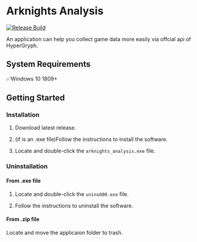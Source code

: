 # Arknights Analysis

[![Release Build](https://github.com/MasterHiei/arknights_analysis/actions/workflows/config.yml/badge.svg)](https://github.com/MasterHiei/arknights_analysis/actions/workflows/config.yml)

An application can help you collect game data more easily via offcial api of HyperGryph.

## System Requirements

:white_check_mark:Windows 10 1809+

## Getting Started

### Installation

1. Download latest release.

2. (if is an .exe file)Follow the instructions to install the software.

3. Locate and double-click the `arknights_analysis.exe` file.

### Uninstallation

#### From .exe file
1. Locate and double-click the `unins000.exe` file.

2. Follow the instructions to uninstall the software.

#### From .zip file
Locate and move the applicaion folder to trash.
